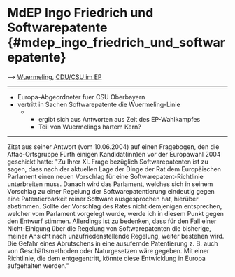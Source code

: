 # MdEP Ingo Friedrich und Softwarepatente {#mdep_ingo_friedrich_und_softwarepatente}

\--\> [ Wuermeling](SwpatjwuermelingDe "wikilink"), [ CDU/CSU im
EP](ElectDeCducsu0405De "wikilink")

------------------------------------------------------------------------

-   Europa-Abgeordneter fuer CSU Oberbayern
-   vertritt in Sachen Softwarepatente die Wuermeling-Linie
    -   -   ergibt sich aus Antworten aus Zeit des EP-Wahlkampfes
        -   Teil von Wuermelings hartem Kern?

------------------------------------------------------------------------

Zitat aus seiner Antwort (vom 10.06.2004) auf einen Fragebogen, den die
Attac-Ortsgruppe Fürth einigen Kandidat(inn)en vor der Europawahl 2004
geschickt hatte: \"Zu Ihrer XI. Frage bezüglich Softwarepatenten ist zu
sagen, dass nach der aktuellen Lage der Dinge der Rat dem Europäischen
Parlament einen neuen Vorschlag für eine Softwarepatent-Richtlinie
unterbreiten muss. Danach wird das Parlament, welches sich in seinem
Vorschlag zu einer Regelung der Softwarepatentierung eindeutig gegen
eine Patentierbarkeit reiner Software ausgesprochen hat, hierüber
abstimmen. Sollte der Vorschlag des Rates nicht demjenigen entsprechen,
welcher vom Parlament vorgelegt wurde, werde ich in diesem Punkt gegen
den Entwurf stimmen. Allerdings ist zu bedenken, dass für den Fall einer
Nicht-Einigung über die Regelung von Softwarepatenten die bisherige,
meiner Ansicht nach unzufriedenstellende Regelung, weiter bestehen wird.
Die Gefahr eines Abrutschens in eine ausufernde Patentierung z. B. auch
von Geschäftsmethoden oder Naturgesetzen wäre gegeben. Mit einer
Richtlinie, die dem entgegentritt, könnte diese Entwicklung in Europa
aufgehalten werden.\"
